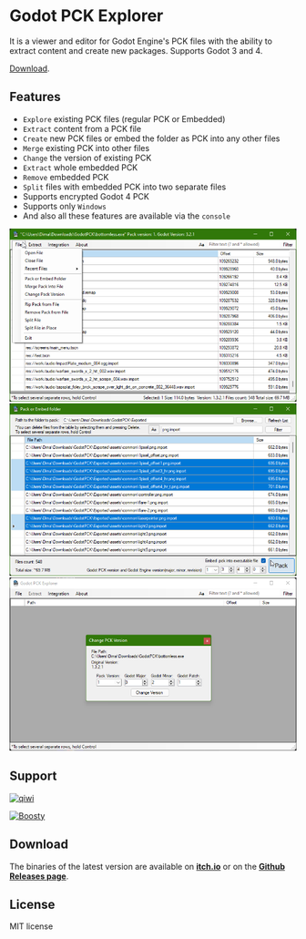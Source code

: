 # Godot PCK Explorer

It is a viewer and editor for Godot Engine's PCK files with the ability to extract content and create new packages. Supports Godot 3 and 4.

[Download](#download).

## Features

* `Explore` existing PCK files (regular PCK or Embedded)
* `Extract` content from a PCK file
* `Create` new PCK files or embed the folder as PCK into any other files
* `Merge` existing PCK into other files
* `Change` the version of existing PCK
* `Extract` whole embedded PCK
* `Remove` embedded PCK
* `Split` files with embedded PCK into two separate files
* Supports encrypted Godot 4 PCK
* Supports only `Windows`
* And also all these features are available via the `console`

![Main Window](Images/MainForm.png)
![Main Window](Images/CreatePack.png)
![Main Window](Images/ChangeVersion.png)

## Support

[<img src="https://upload.wikimedia.org/wikipedia/commons/8/8f/QIWI_logo.svg" alt="qiwi" width=90px/>](https://qiwi.com/n/DMITRIYSALNIKOV)

[<img src="https://static.boosty.to/assets/images/boostyDomainLogo.5Vlxt.svg" alt="Boosty" width=120px/>](https://boosty.to/dmitriysalnikov/donate)

## Download

The binaries of the latest version are available on [**itch.io**](https://dmitriysalnikov.itch.io/godot-pck-explorer) or on the [**Github Releases page**](https://github.com/DmitriySalnikov/GodotPCKExplorer/releases/latest).

## License

MIT license
